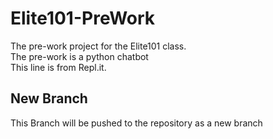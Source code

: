 # Elite101-PreWork
The pre-work project for the Elite101 class.<br/>
The pre-work is a python chatbot<br/>
This line is from Repl.it.<br/>

## New Branch
This Branch will be pushed to the repository as a new branch